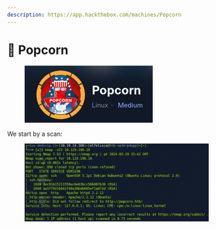 ```yaml
---
description: https://app.hackthebox.com/machines/Popcorn
---
```


# 🍿 Popcorn

<figure><img src="../../.gitbook/assets/image (2) (1) (1) (1) (1).png" alt=""><figcaption></figcaption></figure>

We start by a scan:

<figure><img src="../../.gitbook/assets/image (3) (1) (1) (1) (1).png" alt=""><figcaption></figcaption></figure>
